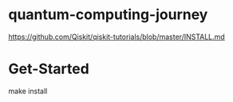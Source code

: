 quantum-computing-journey
===

https://github.com/Qiskit/qiskit-tutorials/blob/master/INSTALL.md

# Get-Started

make install
